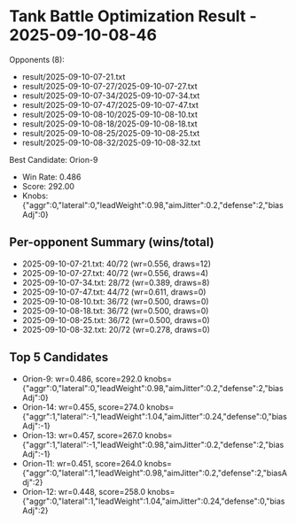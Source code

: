 # Tank Battle Optimization Result - 2025-09-10-08-46

Opponents (8):
- result/2025-09-10-07-21.txt
- result/2025-09-10-07-27/2025-09-10-07-27.txt
- result/2025-09-10-07-34/2025-09-10-07-34.txt
- result/2025-09-10-07-47/2025-09-10-07-47.txt
- result/2025-09-10-08-10/2025-09-10-08-10.txt
- result/2025-09-10-08-18/2025-09-10-08-18.txt
- result/2025-09-10-08-25/2025-09-10-08-25.txt
- result/2025-09-10-08-32/2025-09-10-08-32.txt

Best Candidate: Orion-9

- Win Rate: 0.486
- Score: 292.00
- Knobs: {"aggr":0,"lateral":0,"leadWeight":0.98,"aimJitter":0.2,"defense":2,"biasAdj":0}

## Per-opponent Summary (wins/total)
- 2025-09-10-07-21.txt: 40/72 (wr=0.556, draws=12)
- 2025-09-10-07-27.txt: 40/72 (wr=0.556, draws=4)
- 2025-09-10-07-34.txt: 28/72 (wr=0.389, draws=8)
- 2025-09-10-07-47.txt: 44/72 (wr=0.611, draws=0)
- 2025-09-10-08-10.txt: 36/72 (wr=0.500, draws=0)
- 2025-09-10-08-18.txt: 36/72 (wr=0.500, draws=0)
- 2025-09-10-08-25.txt: 36/72 (wr=0.500, draws=0)
- 2025-09-10-08-32.txt: 20/72 (wr=0.278, draws=0)

## Top 5 Candidates
- Orion-9: wr=0.486, score=292.0 knobs={"aggr":0,"lateral":0,"leadWeight":0.98,"aimJitter":0.2,"defense":2,"biasAdj":0}
- Orion-14: wr=0.455, score=274.0 knobs={"aggr":1,"lateral":-1,"leadWeight":1.04,"aimJitter":0.24,"defense":0,"biasAdj":-1}
- Orion-13: wr=0.457, score=267.0 knobs={"aggr":1,"lateral":-1,"leadWeight":0.98,"aimJitter":0.2,"defense":2,"biasAdj":-1}
- Orion-11: wr=0.451, score=264.0 knobs={"aggr":0,"lateral":1,"leadWeight":0.98,"aimJitter":0.2,"defense":2,"biasAdj":2}
- Orion-12: wr=0.448, score=258.0 knobs={"aggr":0,"lateral":1,"leadWeight":1.04,"aimJitter":0.24,"defense":0,"biasAdj":2}
